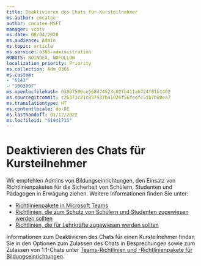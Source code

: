 ```yaml
---
title: Deaktivieren des Chats für Kursteilnehmer
ms.author: cmcatee
author: cmcatee-MSFT
manager: scotv
ms.date: 08/04/2020
ms.audience: Admin
ms.topic: article
ms.service: o365-administration
ROBOTS: NOINDEX, NOFOLLOW
localization_priority: Priority
ms.collection: Adm_O365
ms.custom:
- "6143"
- "9003097"
ms.openlocfilehash: 03887506ce568d74523c82fb411ab724f81b1402
ms.sourcegitcommit: c26373c21c837937b41026f56fedfc51b7b80ea7
ms.translationtype: HT
ms.contentlocale: de-DE
ms.lasthandoff: 01/12/2022
ms.locfileid: "61941715"
---
```

# <a name="disable-chat-for-students"></a>Deaktivieren des Chats für Kursteilnehmer

Wir empfehlen Admins von Bildungseinrichtungen, den Einsatz von Richtlinienpaketen für die Sicherheit von Schülern, Studenten und Pädagogen in Erwägung ziehen. Weitere Informationen finden Sie unter:

- [Richtlinienpakete in Microsoft Teams](https://docs.microsoft.com/microsoftteams/policy-packages-edu#policy-packages-in-microsoft-teams)
- [Richtlinien, die zum Schutz von Schülern und Studenten zugewiesen werden sollten](https://docs.microsoft.com/microsoftteams/policy-packages-edu#policies-that-should-be-assigned-for-student-safety)
- [Richtlinien, die für Lehrkräfte zugewiesen werden sollten](https://docs.microsoft.com/microsoftteams/policy-packages-edu#policies-that-should-be-assigned-for-educators) 

Informationen zum Deaktivieren des Chats für einen Kursteilnehmer finden Sie in den Optionen zum Zulassen des Chats in Besprechungen sowie zum Zulassen von 1:1-Chats unter [Teams-Richtlinien und -Richtlinienpakete für Bildungseinrichtungen](https://docs.microsoft.com/microsoftteams/policy-packages-edu).